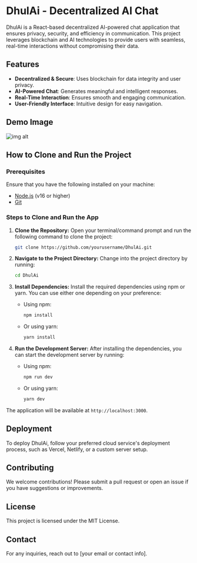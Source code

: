 # DhulAi - Decentralized AI Chat

DhulAi is a React-based decentralized AI-powered chat application that ensures privacy, security, and efficiency in communication. This project leverages blockchain and AI technologies to provide users with seamless, real-time interactions without compromising their data.

## Features

- **Decentralized & Secure**: Uses blockchain for data integrity and user privacy.
- **AI-Powered Chat**: Generates meaningful and intelligent responses.
- **Real-Time Interaction**: Ensures smooth and engaging communication.
- **User-Friendly Interface**: Intuitive design for easy navigation.

## Demo Image

![img alt](https://github.com/yourusername/DhulAi/blob/main/docs/demo-image.png)

## How to Clone and Run the Project

### Prerequisites
Ensure that you have the following installed on your machine:
- [Node.js](https://nodejs.org/) (v16 or higher)
- [Git](https://git-scm.com/)

### Steps to Clone and Run the App

1. **Clone the Repository:**
   Open your terminal/command prompt and run the following command to clone the project:
   ```bash
   git clone https://github.com/yourusername/DhulAi.git
   ```

2. **Navigate to the Project Directory:**
   Change into the project directory by running:
   ```bash
   cd DhulAi
   ```

3. **Install Dependencies:**
   Install the required dependencies using npm or yarn. You can use either one depending on your preference:
   
   - Using npm:
     ```bash
     npm install
     ```
   - Or using yarn:
     ```bash
     yarn install
     ```

4. **Run the Development Server:**
   After installing the dependencies, you can start the development server by running:
   
   - Using npm:
     ```bash
     npm run dev
     ```
   - Or using yarn:
     ```bash
     yarn dev
     ```

The application will be available at `http://localhost:3000`.

## Deployment
To deploy DhulAi, follow your preferred cloud service's deployment process, such as Vercel, Netlify, or a custom server setup.

## Contributing
We welcome contributions! Please submit a pull request or open an issue if you have suggestions or improvements.

## License
This project is licensed under the MIT License.

## Contact
For any inquiries, reach out to [your email or contact info].

